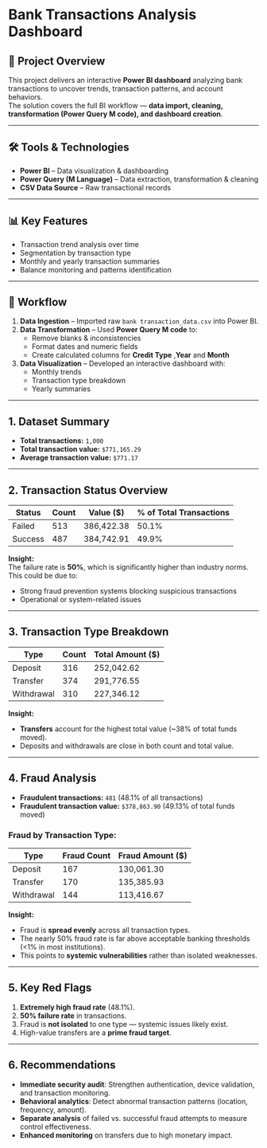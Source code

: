 # Bank Transactions Analysis Dashboard

## 📌 Project Overview
This project delivers an interactive **Power BI dashboard** analyzing bank transactions to uncover trends, transaction patterns, and account behaviors.  
The solution covers the full BI workflow — **data import, cleaning, transformation (Power Query M code), and dashboard creation**.

---

## 🛠 Tools & Technologies
- **Power BI** – Data visualization & dashboarding  
- **Power Query (M Language)** – Data extraction, transformation & cleaning  
- **CSV Data Source** – Raw transactional records  

---

## 📊 Key Features
- Transaction trend analysis over time  
- Segmentation by transaction type  
- Monthly and yearly transaction summaries  
- Balance monitoring and patterns identification  

---

## 🔄 Workflow
1. **Data Ingestion** – Imported raw `bank transaction_data.csv` into Power BI.  
2. **Data Transformation** – Used **Power Query M code** to:
   - Remove blanks & inconsistencies  
   - Format dates and numeric fields  
   - Create calculated columns for **Credit Type** ,**Year** and **Month**  
3. **Data Visualization** – Developed an interactive dashboard with:
   - Monthly trends
   - Transaction type breakdown
   - Yearly summaries  

---
## 1. Dataset Summary
- **Total transactions:** `1,000`
- **Total transaction value:** `$771,165.29`
- **Average transaction value:** `$771.17`

---

## 2. Transaction Status Overview
| Status   | Count | Value ($)   | % of Total Transactions |
|----------|-------|-------------|-------------------------|
| Failed   | 513   | 386,422.38  | 50.1%                   |
| Success  | 487   | 384,742.91  | 49.9%                   |

**Insight:**  
The failure rate is **50%**, which is significantly higher than industry norms.  
This could be due to:
- Strong fraud prevention systems blocking suspicious transactions
- Operational or system-related issues

---

## 3. Transaction Type Breakdown
| Type       | Count | Total Amount ($) |
|------------|-------|------------------|
| Deposit    | 316   | 252,042.62       |
| Transfer   | 374   | 291,776.55       |
| Withdrawal | 310   | 227,346.12       |

**Insight:**  
- **Transfers** account for the highest total value (~38% of total funds moved).  
- Deposits and withdrawals are close in both count and total value.

---

## 4. Fraud Analysis
- **Fraudulent transactions:** `481` (48.1% of all transactions)
- **Fraudulent transaction value:** `$378,863.90` (49.13% of total funds moved)

### Fraud by Transaction Type:
| Type       | Fraud Count | Fraud Amount ($) |
|------------|-------------|------------------|
| Deposit    | 167         | 130,061.30       |
| Transfer   | 170         | 135,385.93       |
| Withdrawal | 144         | 113,416.67       |

**Insight:**  
- Fraud is **spread evenly** across all transaction types.  
- The nearly 50% fraud rate is far above acceptable banking thresholds (<1% in most institutions).  
- This points to **systemic vulnerabilities** rather than isolated weaknesses.

---

## 5. Key Red Flags
1. **Extremely high fraud rate** (48.1%).
2. **50% failure rate** in transactions.
3. Fraud is **not isolated** to one type — systemic issues likely exist.
4. High-value transfers are a **prime fraud target**.

---

## 6. Recommendations
- **Immediate security audit**: Strengthen authentication, device validation, and transaction monitoring.
- **Behavioral analytics**: Detect abnormal transaction patterns (location, frequency, amount).
- **Separate analysis** of failed vs. successful fraud attempts to measure control effectiveness.
- **Enhanced monitoring** on transfers due to high monetary impact.


